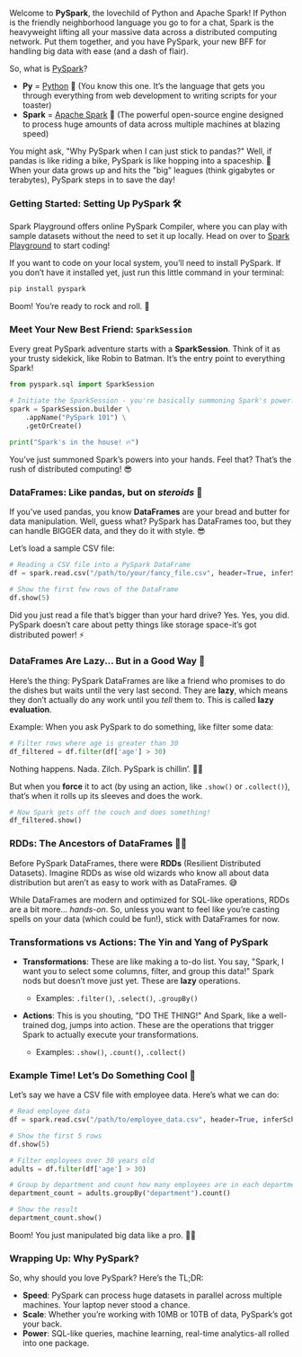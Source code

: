 Welcome to **PySpark**, the lovechild of Python and Apache Spark! If Python is the friendly neighborhood language you go to for a chat, Spark is the heavyweight lifting all your massive data across a distributed computing network. Put them together, and you have PySpark, your new BFF for handling big data with ease (and a dash of flair).

So, what is [PySpark](https://spark.apache.org/docs/latest/api/python/index.html)? 
- **Py** = [Python](https://www.python.org/) 🐍 (You know this one. It’s the language that gets you through everything from web development to writing scripts for your toaster)
- **Spark** = [Apache Spark](https://spark.apache.org/) 🚀 (The powerful open-source engine designed to process huge amounts of data across multiple machines at blazing speed)

You might ask, "Why PySpark when I can just stick to pandas?" Well, if pandas is like riding a bike, PySpark is like hopping into a spaceship. 🚀 When your data grows up and hits the "big" leagues (think gigabytes or terabytes), PySpark steps in to save the day!

### Getting Started: Setting Up PySpark 🛠️

Spark Playground offers online PySpark Compiler, where you can play with sample datasets without the need to set it up locally. Head on over to [Spark Playground](../pyspark-online-compiler) to start coding!

If you want to code on your local system, you’ll need to install PySpark. If you don’t have it installed yet, just run this little command in your terminal:

```bash
pip install pyspark
```
Boom! You’re ready to rock and roll. 🤘

### Meet Your New Best Friend: `SparkSession`

Every great PySpark adventure starts with a **SparkSession**. Think of it as your trusty sidekick, like Robin to Batman. It’s the entry point to everything Spark!

```python
from pyspark.sql import SparkSession

# Initiate the SparkSession - you're basically summoning Spark's power!
spark = SparkSession.builder \
    .appName("PySpark 101") \
    .getOrCreate()

print("Spark's in the house! 🔥")
```

You’ve just summoned Spark’s powers into your hands. Feel that? That’s the rush of distributed computing! 😎

### DataFrames: Like pandas, but on *steroids* 💪

If you’ve used pandas, you know **DataFrames** are your bread and butter for data manipulation. Well, guess what? PySpark has DataFrames too, but they can handle BIGGER data, and they do it with style. 😎 

Let’s load a sample CSV file:

```python
# Reading a CSV file into a PySpark DataFrame
df = spark.read.csv("/path/to/your/fancy_file.csv", header=True, inferSchema=True)

# Show the first few rows of the DataFrame
df.show(5)
```

Did you just read a file that’s bigger than your hard drive? Yes. Yes, you did. PySpark doesn’t care about petty things like storage space-it’s got distributed power! ⚡

### DataFrames Are Lazy... But in a Good Way 🛌

Here’s the thing: PySpark DataFrames are like a friend who promises to do the dishes but waits until the very last second. They are **lazy**, which means they don’t actually do any work until you *tell* them to. This is called **lazy evaluation**.

Example: When you ask PySpark to do something, like filter some data:

```python
# Filter rows where age is greater than 30
df_filtered = df.filter(df['age'] > 30)
```

Nothing happens. Nada. Zilch. PySpark is chillin’. 🧘‍♂️

But when you **force** it to act (by using an action, like `.show()` or `.collect()`), that’s when it rolls up its sleeves and does the work.

```python
# Now Spark gets off the couch and does something!
df_filtered.show()
```

### RDDs: The Ancestors of DataFrames 🧙‍♂️

Before PySpark DataFrames, there were **RDDs** (Resilient Distributed Datasets). Imagine RDDs as wise old wizards who know all about data distribution but aren’t as easy to work with as DataFrames. 😅

While DataFrames are modern and optimized for SQL-like operations, RDDs are a bit more... *hands-on*. So, unless you want to feel like you’re casting spells on your data (which could be fun!), stick with DataFrames for now.

### Transformations vs Actions: The Yin and Yang of PySpark

- **Transformations**: These are like making a to-do list. You say, "Spark, I want you to select some columns, filter, and group this data!" Spark nods but doesn’t move just yet. These are **lazy** operations.

    - Examples: `.filter()`, `.select()`, `.groupBy()`

- **Actions**: This is you shouting, "DO THE THING!" And Spark, like a well-trained dog, jumps into action. These are the operations that trigger Spark to actually execute your transformations.

    - Examples: `.show()`, `.count()`, `.collect()`

### Example Time! Let’s Do Something Cool 🎉

Let’s say we have a CSV file with employee data. Here’s what we can do:

```python
# Read employee data
df = spark.read.csv("/path/to/employee_data.csv", header=True, inferSchema=True)

# Show the first 5 rows
df.show(5)

# Filter employees over 30 years old
adults = df.filter(df['age'] > 30)

# Group by department and count how many employees are in each department
department_count = adults.groupBy("department").count()

# Show the result
department_count.show()
```

Boom! You just manipulated big data like a pro. 🎩✨

### Wrapping Up: Why PySpark?

So, why should you love PySpark? Here’s the TL;DR:

- **Speed**: PySpark can process huge datasets in parallel across multiple machines. Your laptop never stood a chance.
- **Scale**: Whether you’re working with 10MB or 10TB of data, PySpark’s got your back.
- **Power**: SQL-like queries, machine learning, real-time analytics-all rolled into one package.